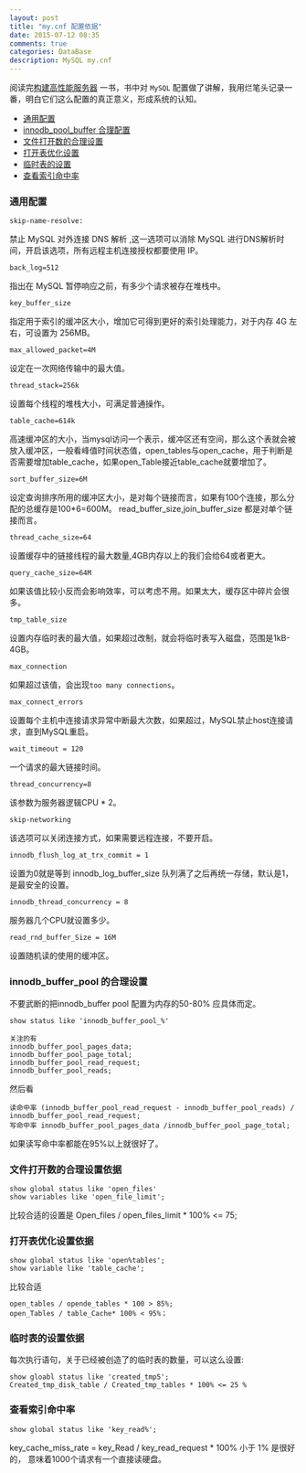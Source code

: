 ```yaml
---
layout: post
title: "my.cnf 配置依据"
date: 2015-07-12 08:35
comments: true
categories: DataBase
description: MySQL my.cnf
---
```


阅读完[构建高性能服务器](http://book.douban.com/subject/6873681/) 一书，书中对 `MySQL` 配置做了讲解，我用烂笔头记录一番，明白它们这么配置的真正意义，形成系统的认知。

* [通用配置](#第一节)
* [innodb_pool_buffer 合理配置](#第二节)
* [文件打开数的合理设置](#第三节)
* [打开表优化设置](#第四节)
* [临时表的设置](#第五节)
* [查看索引命中率](#第六节)


<h3 id="第一节">通用配置</h3>

```
skip-name-resolve:
```

禁止 MySQL 对外连接 DNS 解析 ,这一选项可以消除 MySQL 进行DNS解析时间，开启该选项，所有远程主机连接授权都要使用 IP。

```
back_log=512
```

指出在 MySQL 暂停响应之前，有多少个请求被存在堆栈中。

```
key_buffer_size
```

指定用于索引的缓冲区大小，增加它可得到更好的索引处理能力，对于内存 4G 左右，可设置为 256MB。

```
max_allowed_packet=4M
```
设定在一次网络传输中的最大值。

```
thread_stack=256k
```
设置每个线程的堆栈大小，可满足普通操作。

```
table_cache=614k
```
高速缓冲区的大小，当mysql访问一个表示，缓冲区还有空间，那么这个表就会被放入缓冲区，一般看峰值时间状态值，open_tables与open_cache，用于判断是否需要增加table_cache，如果open_Table接近table_cache就要增加了。

```
sort_buffer_size=6M
```
设定查询排序所用的缓冲区大小，是对每个链接而言，如果有100个连接，那么分配的总缓存是100*6=600M。
read_buffer_size,join_buffer_size 都是对单个链接而言。

```
thread_cache_size=64
```
设置缓存中的链接线程的最大数量,4GB内存以上的我们会给64或者更大。

```
query_cache_size=64M
```

如果该值比较小反而会影响效率，可以考虑不用。如果太大，缓存区中碎片会很多。

```
tmp_table_size
```

设置内存临时表的最大值，如果超过改制，就会将临时表写入磁盘，范围是1kB-4GB。

```
max_connection
```

如果超过该值，会出现`too many connections`。

```
max_connect_errors
```
设置每个主机中连接请求异常中断最大次数，如果超过，MySQL禁止host连接请求，直到MySQL重启。

```
wait_timeout = 120
```
一个请求的最大链接时间。

```
thread_concurrency=8
```
该参数为服务器逻辑CPU * 2。

```
skip-networking
```
该选项可以关闭连接方式，如果需要远程连接，不要开启。

```
innodb_flush_log_at_trx_commit = 1
```
设置为0就是等到 innodb_log_buffer_size 队列满了之后再统一存储，默认是1，是最安全的设置。

```
innodb_thread_concurrency = 8
```
服务器几个CPU就设置多少。

```
read_rnd_buffer_Size = 16M
```

设置随机读的使用的缓冲区。

<h3 id="第二节">innodb_buffer_pool 的合理设置</h3>

不要武断的把innodb_buffer pool 配置为内存的50-80% 应具体而定。

```
show status like 'innodb_buffer_pool_%'

关注的有
innodb_buffer_pool_pages_data;
innodb_buffer_pool_page_total;
innodb_buffer_pool_read_request;
innodb_buffer_pool_reads;
```

然后看

```
读命中率 (innodb_buffer_pool_read_request - innodb_buffer_pool_reads) / innodb_buffer_pool_read_request;
写命中率 innodb_buffer_pool_pages_data /innodb_buffer_pool_page_total;
```
如果读写命中率都能在95%以上就很好了。


<h3 id="第三节">文件打开数的合理设置依据</h3>

```
show global status like 'open_files'
show variables like 'open_file_limit';
```
比较合适的设置是 Open_files / open_files_limit * 100% <= 75;


<h3 id="第四节">打开表优化设置依据</h3>

```
show global status like 'open%tables';
show variable like 'table_cache';
```
比较合适

```
open_tables / opende_tables * 100 > 85%;
open_Tables / table_Cache* 100% < 95%；
```

<h3 id="第五节">临时表的设置依据</h3>

每次执行语句，关于已经被创造了的临时表的数量，可以这么设置:

```
show gloabl status like 'created_tmp5';
Created_tmp_disk_table / Created_tmp_tables * 100% <= 25 %
```


<h3 id="第六节">查看索引命中率</h3>

```
show global status like 'key_read%';
```
key_cache_miss_rate = key_Read / key_read_request * 100% 小于 1% 是很好的，
意味着1000个请求有一个直接读硬盘。
